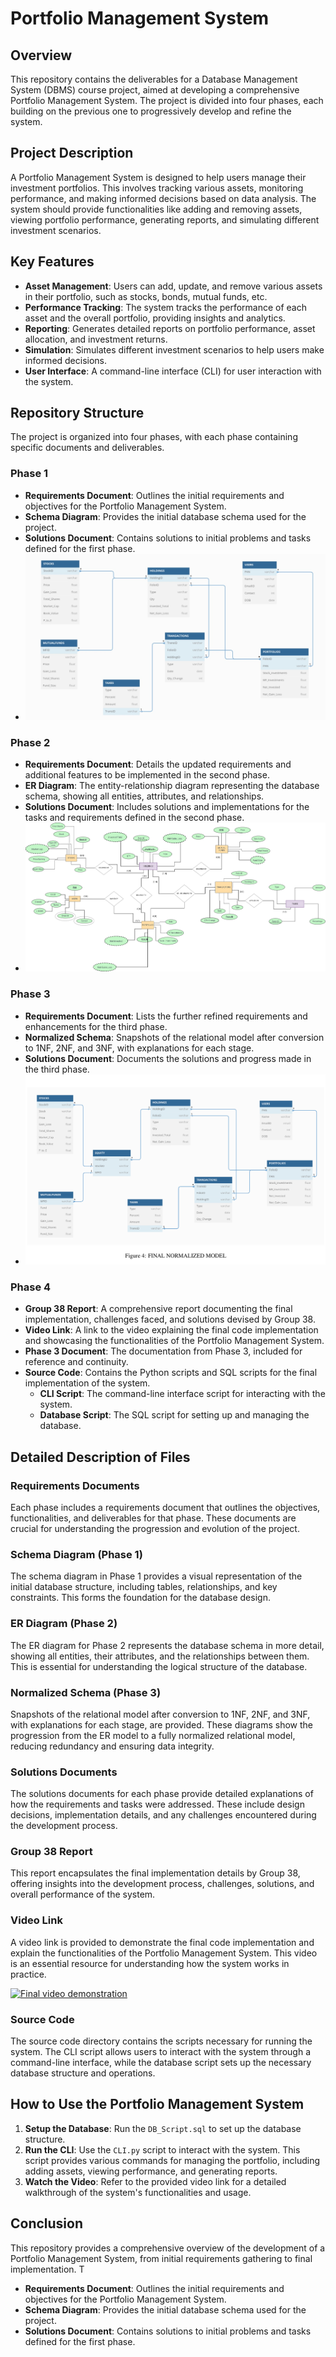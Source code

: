 # Portfolio Management System

## Overview

This repository contains the deliverables for a Database Management System (DBMS) course project, aimed at developing a comprehensive Portfolio Management System. The project is divided into four phases, each building on the previous one to progressively develop and refine the system.

## Project Description

A Portfolio Management System is designed to help users manage their investment portfolios. This involves tracking various assets, monitoring performance, and making informed decisions based on data analysis. The system should provide functionalities like adding and removing assets, viewing portfolio performance, generating reports, and simulating different investment scenarios.

## Key Features

- **Asset Management**: Users can add, update, and remove various assets in their portfolio, such as stocks, bonds, mutual funds, etc.
- **Performance Tracking**: The system tracks the performance of each asset and the overall portfolio, providing insights and analytics.
- **Reporting**: Generates detailed reports on portfolio performance, asset allocation, and investment returns.
- **Simulation**: Simulates different investment scenarios to help users make informed decisions.
- **User Interface**: A command-line interface (CLI) for user interaction with the system.

## Repository Structure

The project is organized into four phases, with each phase containing specific documents and deliverables.

### Phase 1

- **Requirements Document**: Outlines the initial requirements and objectives for the Portfolio Management System.
- **Schema Diagram**: Provides the initial database schema used for the project.
- **Solutions Document**: Contains solutions to initial problems and tasks defined for the first phase.
- ![alt text](https://github.com/rathee-19/Portfolio-Management-System/blob/main/images/schema_phase1.jpg?raw=true)


### Phase 2

- **Requirements Document**: Details the updated requirements and additional features to be implemented in the second phase.
- **ER Diagram**: The entity-relationship diagram representing the database schema, showing all entities, attributes, and relationships.
- **Solutions Document**: Includes solutions and implementations for the tasks and requirements defined in the second phase.
- ![alt text](https://github.com/rathee-19/Portfolio-Management-System/blob/main/images/er_diagram_phase2.jpg?raw=true)

### Phase 3

- **Requirements Document**: Lists the further refined requirements and enhancements for the third phase.
- **Normalized Schema**: Snapshots of the relational model after conversion to 1NF, 2NF, and 3NF, with explanations for each stage.
- **Solutions Document**: Documents the solutions and progress made in the third phase.
- ![alt text](https://github.com/rathee-19/Portfolio-Management-System/blob/main/images/normalized_schema_phase3.jpg?raw=true)

### Phase 4

- **Group 38 Report**: A comprehensive report documenting the final implementation, challenges faced, and solutions devised by Group 38.
- **Video Link**: A link to the video explaining the final code implementation and showcasing the functionalities of the Portfolio Management System.
- **Phase 3 Document**: The documentation from Phase 3, included for reference and continuity.
- **Source Code**: Contains the Python scripts and SQL scripts for the final implementation of the system.
    - **CLI Script**: The command-line interface script for interacting with the system.
    - **Database Script**: The SQL script for setting up and managing the database.

## Detailed Description of Files

### Requirements Documents

Each phase includes a requirements document that outlines the objectives, functionalities, and deliverables for that phase. These documents are crucial for understanding the progression and evolution of the project.

### Schema Diagram (Phase 1)

The schema diagram in Phase 1 provides a visual representation of the initial database structure, including tables, relationships, and key constraints. This forms the foundation for the database design.

### ER Diagram (Phase 2)

The ER diagram for Phase 2 represents the database schema in more detail, showing all entities, their attributes, and the relationships between them. This is essential for understanding the logical structure of the database.

### Normalized Schema (Phase 3)

Snapshots of the relational model after conversion to 1NF, 2NF, and 3NF, with explanations for each stage, are provided. These diagrams show the progression from the ER model to a fully normalized relational model, reducing redundancy and ensuring data integrity.

### Solutions Documents

The solutions documents for each phase provide detailed explanations of how the requirements and tasks were addressed. These include design decisions, implementation details, and any challenges encountered during the development process.

### Group 38 Report

This report encapsulates the final implementation details by Group 38, offering insights into the development process, challenges, solutions, and overall performance of the system.

### Video Link

A video link is provided to demonstrate the final code implementation and explain the functionalities of the Portfolio Management System. This video is an essential resource for understanding how the system works in practice.

[![Final video demonstration](https://img.icons8.com/clouds/100/000000/video.png)](https://drive.google.com/file/d/1dAHT7uFzmomgHnBf8o44j1I2yg2zqCJM/view?usp=drive_link
)


### Source Code

The source code directory contains the scripts necessary for running the system. The CLI script allows users to interact with the system through a command-line interface, while the database script sets up the necessary database structure and operations.

## How to Use the Portfolio Management System

1. **Setup the Database**: Run the `DB_Script.sql` to set up the database structure.
2. **Run the CLI**: Use the `CLI.py` script to interact with the system. This script provides various commands for managing the portfolio, including adding assets, viewing performance, and generating reports.
3. **Watch the Video**: Refer to the provided video link for a detailed walkthrough of the system's functionalities and usage.

## Conclusion

This repository provides a comprehensive overview of the development of a Portfolio Management System, from initial requirements gathering to final implementation. T
- **Requirements Document**: Outlines the initial requirements and objectives for the Portfolio Management System.
- **Schema Diagram**: Provides the initial database schema used for the project.
- **Solutions Document**: Contains solutions to initial problems and tasks defined for the first phase.
